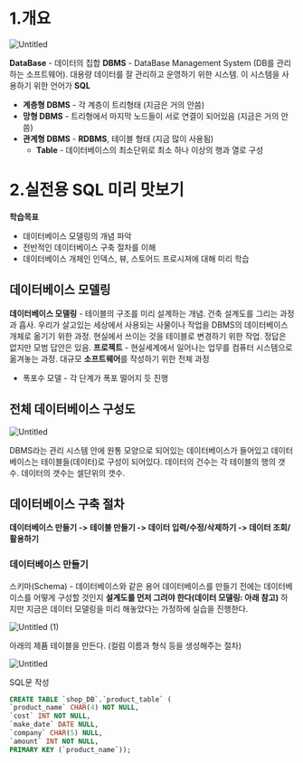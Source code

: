 # 1.개요
![Untitled](https://github.com/junhosong0/MySQL/assets/117610783/33bdde32-5976-4353-a0c7-3503108fdd77)

**DataBase** - 데이터의 집합
**DBMS** - DataBase Management System (DB를 관리하는 소프트웨어). 대용량 데이터를 잘 관리하고 운영하기 위한 시스템. 이 시스템을 사용하기 위한 언어가 **SQL**
- **계층형 DBMS** - 각 계층이 트리형태 (지금은 거의 안씀)
- **망형 DBMS** - 트리형에서 마지막 노드들이 서로 연결이 되어있음 (지금은 거의 안씀)
- **관계형 DBMS** - **RDBMS**, 테이블 형태 (지금 많이 사용됨)
    - **Table** - 데이터베이스의 최소단위로 최소 하나 이상의 행과 열로 구성
 
# 2.실전용 SQL 미리 맛보기
**학습목표**
- 데이터베이스 모델링의 개념 파악
- 전반적인 데이터베이스 구축 절차를 이해
- 데이터베이스 개체인 인덱스, 뷰, 스토어드 프로시져에 대해 미리 학습

## 데이터베이스 모델링
**데이터베이스 모델링** - 테이블의 구조를 미리 설계하는 개념. 건축 설계도를 그리는 과정과 흡사. 우리가 살고있는 세상에서 사용되는 사물이나 작업을 DBMS의 데이터베이스 개체로 옮기기 위한 과정. 현실에서 쓰이는 것을 테이블로 변경하기 위한 작업. 정답은 없지만 모범 답안은 있음.
**프로젝트** - 현실세계에서 일어나는 업무를 컴퓨터 시스템으로 옮겨놓는 과정. 대규모 **소프트웨어**를 작성하기 위한 전체 과정
- 폭포수 모델 - 각 단계가 폭포 떨어지 듯 진행

## 전체 데이터베이스 구성도
![Untitled](https://github.com/junhosong0/MySQL/assets/117610783/8a1df1d1-e423-445a-b4f1-8f88fe2c743e)

DBMS라는 관리 시스템 안에 원통 모양으로 되어있는 데이터베이스가 들어있고 데이터 베이스는 테이블들(데이터)로 구성이 되어있다.
데이터의 건수는 각 테이블의 행의 갯수. 데이터의 갯수는 셀단위의 갯수.

## 데이터베이스 구축 절차
**데이터베이스 만들기 -> 테이블 만들기 -> 데이터 입력/수정/삭제하기 -> 데이터 조회/활용하기**

### 데이터베이스 만들기
스키마(Schema) - 데이터베이스와 같은 용어
데이터베이스를 만들기 전에는 데이터베이스를 어떻게 구성할 것인지 **설계도를 먼저 그려야 한다(데이터 모델링: 아래 참고)** 하지만 지금은 데이터 모델링을 미리 해놓았다는 가정하에 실습을 진행한다.

![Untitled (1)](https://github.com/junhosong0/MySQL/assets/117610783/deecd6f8-a089-4991-921f-f890d4bd39ec)


아래의 제품 테이블을 만든다. (컬럼 이름과 형식 등을 생성해주는 절차)

![Untitled](https://github.com/junhosong0/MySQL/assets/117610783/1e56cdcf-0b86-4c81-b545-1bc47f09a4a1)

SQL문 작성
```SQL
CREATE TABLE `shop_DB`.`product_table` (
`product_name` CHAR(4) NOT NULL,
`cost` INT NOT NULL,
`make_date` DATE NULL,
`company` CHAR(5) NULL,
`amount` INT NOT NULL,
PRIMARY KEY (`product_name`));
```
